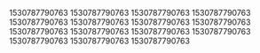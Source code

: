 1530787790763
1530787790763
1530787790763
1530787790763
1530787790763
1530787790763
1530787790763
1530787790763
1530787790763
1530787790763
1530787790763
1530787790763
1530787790763
1530787790763
1530787790763